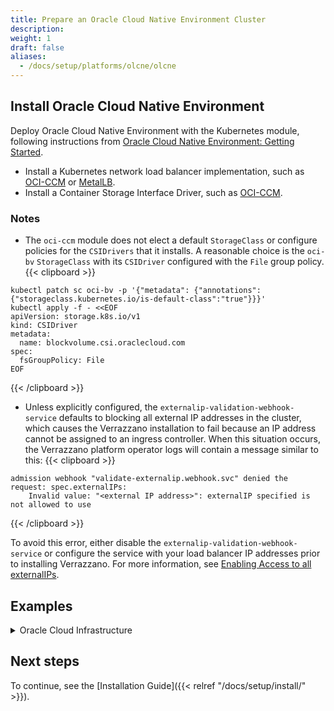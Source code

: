 ```yaml
---
title: Prepare an Oracle Cloud Native Environment Cluster
description: 
weight: 1
draft: false
aliases:
  - /docs/setup/platforms/olcne/olcne
---
```



## Install Oracle Cloud Native Environment
Deploy Oracle Cloud Native Environment with the Kubernetes module, following instructions from [Oracle Cloud Native Environment: Getting Started](https://docs.oracle.com/en/operating-systems/olcne/1.7/start/).
* Install a Kubernetes network load balancer implementation, such as [OCI-CCM](https://docs.oracle.com/en/operating-systems/olcne/1.7/ociccm/intro.html#intro) or [MetalLB](https://docs.oracle.com/en/operating-systems/olcne/1.7/metallb/intro.html#intro).
* Install a Container Storage Interface Driver, such as [OCI-CCM](https://docs.oracle.com/en/operating-systems/olcne/1.7/ociccm/oci-storage-use.html#oci).

### Notes

- The `oci-ccm` module does not elect a default `StorageClass` or configure policies for the `CSIDrivers` that it installs.  A
reasonable choice is the `oci-bv` `StorageClass` with its `CSIDriver` configured with the `File` group policy.
{{< clipboard >}}
<div class="highlight">

    kubectl patch sc oci-bv -p '{"metadata": {"annotations":{"storageclass.kubernetes.io/is-default-class":"true"}}}'
    kubectl apply -f - <<EOF
    apiVersion: storage.k8s.io/v1
    kind: CSIDriver
    metadata:
      name: blockvolume.csi.oraclecloud.com
    spec:
      fsGroupPolicy: File
    EOF

</div>
{{< /clipboard >}}

- Unless explicitly configured, the `externalip-validation-webhook-service` defaults to blocking all external IP addresses in the cluster, which causes the
Verrazzano installation to fail because an IP address cannot be assigned to an ingress controller. When this situation occurs, the Verrazzano platform operator logs
will contain a message similar to this:
{{< clipboard >}}
<div class="highlight">

    admission webhook "validate-externalip.webhook.svc" denied the request: spec.externalIPs:
        Invalid value: "<external IP address>": externalIP specified is not allowed to use

</div>
{{< /clipboard >}}

   To avoid this error, either disable the `externalip-validation-webhook-service` or configure the service with your load balancer IP addresses prior to installing Verrazzano.
   For more information, see [Enabling Access to all externalIPs](https://docs.oracle.com/en/operating-systems/olcne/1.7/kubernetes/external-ips.html#ext-ip-disable).

## Examples
<details>
<summary>Oracle Cloud Infrastructure</summary>
The following is an example of Oracle Cloud Infrastructure that can be used to evaluate Verrazzano installed on Oracle Cloud Native Environment.
If other environments are used, the capacity and configuration should be similar.

You can use the VCN Wizard of the Oracle Cloud Infrastructure Console to automatically create most of the described network infrastructure.
Additional security lists and rules, as detailed in the following sections, need to be added manually.
All Classless Inter-Domain Routing (CIDR) values provided are examples and can be customized as required.

### Virtual Cloud Network (for example, CIDR 10.0.0.0/16)
**Public Subnet for Load Balancer (for example, CIDR 10.0.0.0/24)**

Security List / Ingress Rules

| Stateless | Destination | Protocol | Source Ports | Destination Ports | Type & Code | Description |
|-----------|-------------|----------|--------------|-------------------|-------------|-------------|
| No       | `0.0.0.0/0`  | ICMP    |               |                   | 3, 4      | ICMP errors        |
| No       | `10.0.0.0/16`| ICMP    |               |                   | 3         | ICMP errors        |
| No       | `0.0.0.0/0`  | TCP     | All           | 22                |           | SSH                |
| No       | `0.0.0.0/0`  | TCP     | All           | 443               |           | HTTPS load balancer |


Security List / Egress Rules

|Stateless| Destination| Protocol| Source Ports| Destination Ports |Type & Code| Description        |
|---------|-----------|--------|------------|-------------------|-----------|-------------------|
|No       |`10.0.1.0/24`|TCP     |All         | 22                |           |SSH                |
|No       |`10.0.1.0/24`|TCP     |All         | 31443             |           |HTTPS load balancer|
|No       |`10.0.1.0/24`|TCP     |All         | 32443             |           |HTTPS load balancer|

**Private Subnet for Kubernetes Cluster (for example, CIDR 10.0.1.0/24)**

Security List / Ingress Rules

|Stateless| Destination   | Protocol | Source Ports | Destination Ports | Type & Code |Description          |
|---------|---------------|----------|--------------|-------------------|------------|---------------------|
|No       | `0.0.0.0/0`   | ICMP     |              |                   | 3, 4       |ICMP errors          |
|No       | `10.0.0.0/16` | ICMP     |              |                   | 3          |ICMP errors          |
|No       | `10.0.0.0/16` | TCP      | All          | 22                |            |SSH                  |
|No       | `10.0.0.0/24` | TCP      | All          | 31443             |            |HTTPS load balancer  |
|No       | `10.0.0.0/24` | TCP      | All          | 32443             |            |HTTPS load balancer  |
|No       | `10.0.1.0/24` | TCP      | All          | 2379-2380         |            |Kubernetes etcd      |
|No       | `10.0.1.0/24` | TCP      | All          | 6443              |            |Kubernetes API Server|
|No       | `10.0.1.0/24` | TCP      | All          | 6446              |            |MySQL                |
|No       | `10.0.1.0/24` | TCP      | All          | 8090-8091         |            |Oracle Cloud Native Environment Platform Agent |
|No       | `10.0.1.0/24` | UDP      | All          | 8472              |            |Flannel              |
|No       | `10.0.1.0/24` | TCP      | All          | 10250-10255       |            |Kubernetes Kublet    |

Security List / Egress Rules

|Stateless| Destination   |Protocol|Source Ports|Destination Ports|Type and Code|Description       |
|---------|---------------|--------|------------|-----------------|-------------|------------------|
|No       | `10.0.0.0/16` |TCP     |            |                 |             |All egress traffic|

**DHCP Options**

|DNS Type                 |
|-------------------------|
|Internet and VCN Resolver|

**Route Tables**

Public Subnet Route Table Rules

|Destination|Target          |
|-----------|----------------|
|`0.0.0.0/0`  |Internet Gateway|

Private Subnet Route Table Rules

| Destination     | Target         |
|----------------|---------------|
| `0.0.0.0/0`     | NAT Gateway    |
| All Oracle Cloud Infrastructure Services| Service Gateway|

### Compute Instances

The following compute resources adhere to the guidelines provided in [Oracle Cloud Native Environment: Getting Started](https://docs.oracle.com/en/operating-systems/olcne/).
The attributes indicated (for example, Subnet, RAM, Shape, and Image) are recommendations that have been tested.
Other values can be used if required.

| Role                          | Subnet  | Suggested RAM | Compatible VM Shape | Compatible VM Image |
|-------------------------------|---------|---------------|---------------------|---------------------|
| SSH Jump Host                 | Public  | 8 GB           | VM.Standard3.Flex    | Oracle Linux 7.9    |
| Oracle Cloud Native Environment Operator Host           | Private | 16 GB          | VM.Standard3.Flex    | Oracle Linux 7.9    |
| Kubernetes Control Plane Node | Private | 32 GB          | VM.Standard3.Flex    | Oracle Linux 7.9    |
| Kubernetes Worker Node 1      | Private | 32 GB          | VM.Standard3.Flex    | Oracle Linux 7.9    |
| Kubernetes Worker Node 2      | Private | 32 GB          | VM.Standard3.Flex    | Oracle Linux 7.9    |
| Kubernetes Worker Node 3      | Private | 32 GB          | VM.Standard3.Flex    | Oracle Linux 7.9    |
</details>

## Next steps

To continue, see the [Installation Guide]({{< relref "/docs/setup/install/" >}}).
